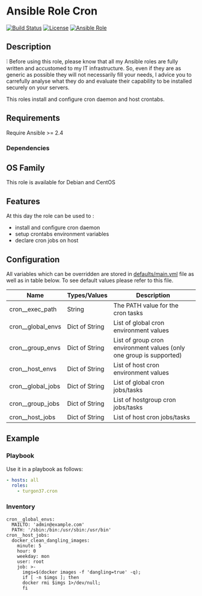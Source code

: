 Ansible Role Cron
========

[![Build Status](https://travis-ci.org/Turgon37/ansible-cron.svg?branch=master)](https://travis-ci.org/Turgon37/ansible-cron)
[![License](https://img.shields.io/badge/license-MIT%20License-brightgreen.svg)](https://opensource.org/licenses/MIT)
[![Ansible Role](https://img.shields.io/badge/ansible%20role-Turgon37.cron-blue.svg)](https://galaxy.ansible.com/Turgon37/cron/)

## Description

:grey_exclamation: Before using this role, please know that all my Ansible roles are fully written and accustomed to my IT infrastructure. So, even if they are as generic as possible they will not necessarily fill your needs, I advice you to carrefully analyse what they do and evaluate their capability to be installed securely on your servers.


This roles install and configure cron daemon and host crontabs.

## Requirements

Require Ansible >= 2.4

### Dependencies

## OS Family

This role is available for Debian and CentOS

## Features

At this day the role can be used to :

  * install and configure cron daemon
  * setup crontabs environment variables
  * declare cron jobs on host

## Configuration

All variables which can be overridden are stored in [defaults/main.yml](defaults/main.yml) file as well as in table below. To see default values please refer to this file.

| Name              | Types/Values  | Description                                                        |
| ------------------| --------------|------------------------------------------------------------------- |
| cron__exec_path   | String        | The PATH value for the cron tasks                                  |
| cron__global_envs | Dict of String| List of global cron environment values                             |
| cron__group_envs  | Dict of String| List of group cron environment values (only one group is supported)|
| cron__host_envs   | Dict of String| List of host cron environment values                               |
| cron__global_jobs | Dict of String| List of global cron jobs/tasks                                     |
| cron__group_jobs  | Dict of String| List of hostgroup cron jobs/tasks                                  |
| cron__host_jobs   | Dict of String| List of host cron jobs/tasks                                       |

## Example

### Playbook

Use it in a playbook as follows:

```yaml
- hosts: all
  roles:
    - turgon37.cron
```

### Inventory

```
cron__global_envs:
  MAILTO: 'admin@example.com'
  PATH: '/sbin:/bin:/usr/sbin:/usr/bin'
cron__host_jobs:
  docker_clean_dangling_images:
    minute: 5
    hour: 0
    weekday: mon
    user: root
    job: >-
      imgs=$(docker images -f 'dangling=true' -q);
      if [ -n $imgs ]; then
      docker rmi $imgs 1>/dev/null;
      fi
```